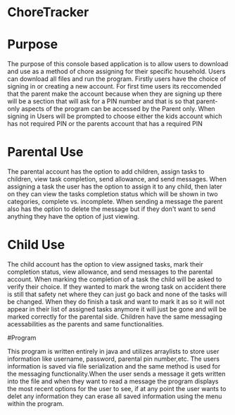 # ChoreTracker

# Purpose 
  The purpose of this console based application is to allow users to download and use as a method of chore assigning for their specific household. Users can download all files and run the program. Firstly users have the choice of signing in or creating a new account. For first time users its reccomended that the parent make the account because when they are signing up there will be a section that will ask for a PIN number and that is so that parent-only aspects of the program can be accessed by the Parent only. When signing in Users will be prompted to choose either the kids account which has not required PIN or the parents account that has a required PIN
  
# Parental Use 
   The parental account has the option to add children, assign tasks to children, view task completion, send allowance, and send messages. When assigning a task the user has the option to assign it to any child, then later on they can view the tasks completion status which will be shown in two categories, complete vs. incomplete. When sending a message the parent also has the option to delete the message but if they don't want to send anything they have the option of just viewing. 
   
# Child Use
  The child account has the option to view assigned tasks, mark their completion status, view allowance, and send messages to the parental account. When marking the completion of a task the child will be asked to verify their choice. If they wanted to mark the wrong task on accident there is still that safety net where they can just go back and none of the tasks will be changed. When they do finish a task and want to mark it as so it will not appear in their list of assigned tasks anymore it will just be gone and will be marked correctly for the parental side. Children have the same messaging acessabilities as the parents and same functionalities. 
  
  #Program
  
  This program is written entirely in java and utilizes arraylists to store user information like username, password, parental pin number,etc.
  The users information is saved via file serialization and the same method is used for the messaging functionality.When the user sends a message it gets written into the file and when they want to read a message the program displays the most recent options for the user to see, if at any point the user wants to delet any information they can erase all saved information using the menu within the program.
